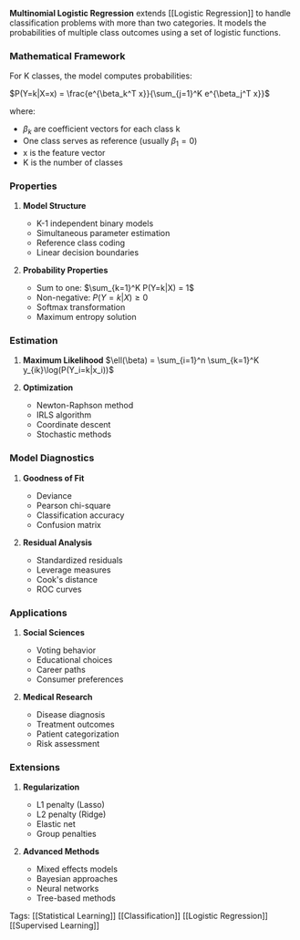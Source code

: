 **Multinomial Logistic Regression** extends [[Logistic Regression]] to handle classification problems with more than two categories. It models the probabilities of multiple class outcomes using a set of logistic functions.

### Mathematical Framework
For K classes, the model computes probabilities:

$P(Y=k|X=x) = \frac{e^{\beta_k^T x}}{\sum_{j=1}^K e^{\beta_j^T x}}$

where:
- $\beta_k$ are coefficient vectors for each class k
- One class serves as reference (usually $\beta_1 = 0$)
- x is the feature vector
- K is the number of classes

### Properties
1. **Model Structure**
   - K-1 independent binary models
   - Simultaneous parameter estimation
   - Reference class coding
   - Linear decision boundaries

2. **Probability Properties**
   - Sum to one: $\sum_{k=1}^K P(Y=k|X) = 1$
   - Non-negative: $P(Y=k|X) \geq 0$
   - Softmax transformation
   - Maximum entropy solution

### Estimation
1. **Maximum Likelihood**
   $\ell(\beta) = \sum_{i=1}^n \sum_{k=1}^K y_{ik}\log(P(Y_i=k|x_i))$

2. **Optimization**
   - Newton-Raphson method
   - IRLS algorithm
   - Coordinate descent
   - Stochastic methods

### Model Diagnostics
1. **Goodness of Fit**
   - Deviance
   - Pearson chi-square
   - Classification accuracy
   - Confusion matrix

2. **Residual Analysis**
   - Standardized residuals
   - Leverage measures
   - Cook's distance
   - ROC curves

### Applications
1. **Social Sciences**
   - Voting behavior
   - Educational choices
   - Career paths
   - Consumer preferences

2. **Medical Research**
   - Disease diagnosis
   - Treatment outcomes
   - Patient categorization
   - Risk assessment

### Extensions
1. **Regularization**
   - L1 penalty (Lasso)
   - L2 penalty (Ridge)
   - Elastic net
   - Group penalties

2. **Advanced Methods**
   - Mixed effects models
   - Bayesian approaches
   - Neural networks
   - Tree-based methods

Tags:
[[Statistical Learning]]
[[Classification]]
[[Logistic Regression]]
[[Supervised Learning]]
